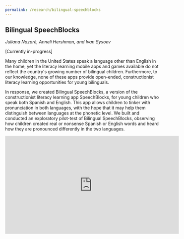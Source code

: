```yaml
---
permalink: /research/bilingual-speechblocks
---
```


## Bilingual SpeechBlocks
*Juliana Nazaré, Anneli Hershman, and Ivan Sysoev*

[Currently in-progress]

Many children in the United States speak a language other than English in the home, yet the literacy learning mobile apps and games available do not reflect the country's growing number of bilingual children. Furthermore, to our knowledge, none of these apps provide open-ended, constructionist literacy learning opportunities for young bilinguals. 

In response, we created Bilingual SpeechBlocks, a version of the constructionist literacy learning app SpeechBlocks, for young children who speak both Spanish and English. This app allows children to tinker with pronunciation in both languages, with the hope that it may help them distinguish between languages at the phonetic level. We built and conducted an exploratory pilot-test of Bilingual SpeechBlocks, observing how children created real or nonsense Spanish or English words and heard how they are pronounced differently in the two languages.

<iframe width="560" height="315" src="https://www.youtube.com/embed/SqJFbEt6D8Y" frameborder="0" allowfullscreen></iframe>
